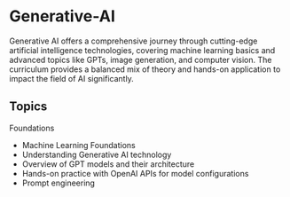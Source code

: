 # Generative-AI 
Generative AI offers a comprehensive journey through cutting-edge artificial intelligence technologies, covering machine learning basics and advanced topics like GPTs, image generation, and computer vision. The curriculum provides a balanced mix of theory and hands-on application to impact the field of AI significantly.

## Topics
Foundations
- Machine Learning Foundations
- Understanding Generative AI technology
- Overview of GPT models and their architecture 
- Hands-on practice with OpenAI APIs for model configurations
- Prompt engineering




